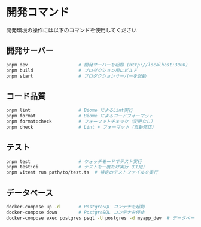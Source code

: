 # 開発コマンド

開発環境の操作には以下のコマンドを使用してください

## 開発サーバー

```bash
pnpm dev                   # 開発サーバーを起動 (http://localhost:3000)
pnpm build                 # プロダクション用にビルド
pnpm start                 # プロダクションサーバーを起動
```

## コード品質

```bash
pnpm lint                  # Biome によるLint実行
pnpm format                # Biome によるコードフォーマット
pnpm format:check          # フォーマットチェック（変更なし）
pnpm check                 # Lint + フォーマット（自動修正）
```

## テスト

```bash
pnpm test                  # ウォッチモードでテスト実行
pnpm test:ci               # テストを一度だけ実行（CI用）
pnpm vitest run path/to/test.ts  # 特定のテストファイルを実行
```

## データベース

```bash
docker-compose up -d       # PostgreSQL コンテナを起動
docker-compose down        # PostgreSQL コンテナを停止
docker-compose exec postgres psql -U postgres -d myapp_dev  # データベースに接続
```
